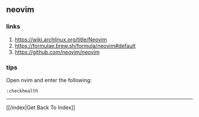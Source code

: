 ## neovim

### links

1. https://wiki.archlinux.org/title/Neovim
2. https://formulae.brew.sh/formula/neovim#default
3. https://github.com/neovim/neovim

### tips

Open nvim and enter the following:

`:checkhealth`

---

[[/index|Get Back To Index]]
